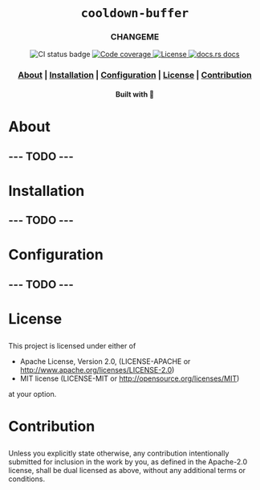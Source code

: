 <div align="center">

  <h1><code>cooldown-buffer</code></h1>

  <h3>
    <strong>CHANGEME</strong>
  </h3>

  <p>
   <img src="https://github.com/devzbysiu/cooldown-buffer/workflows/ci/badge.svg" alt="CI status
    badge" />
    <a href="https://codecov.io/gh/devzbysiu/cooldown-buffer">
      <img src="https://img.shields.io/codecov/c/github/devzbysiu/cooldown-buffer?style=for-the-badge&token=f2339b3de9e44be0a902458a669c1160" alt="Code coverage"/>
    </a>
    <a href="https://crates.io/crates/cooldown-buffer">
      <img src="https://img.shields.io/crates/l/cooldown-buffer?style=for-the-badge" alt="License"/>
    </a>
    <a href="https://docs.rs/cooldown-buffer">
      <img src="https://img.shields.io/badge/docs-latest-blue.svg?style=for-the-badge" alt="docs.rs docs" />
    </a>
  </p>

  <h3>
    <a href="#about">About</a>
    <span> | </span>
    <a href="#installation">Installation</a>
    <span> | </span>
    <a href="#configuration">Configuration</a>
    <span> | </span>
    <a href="#license">License</a>
    <span> | </span>
    <a href="#contribution">Contribution</a>
  </h3>

  <sub><h4>Built with 🦀</h4></sub>
</div>

# <p id="about">About</p>

## --- TODO ---

# <p id="installation">Installation</p>

## --- TODO ---

# <p id="configuration">Configuration</p>

## --- TODO ---

# <p id="license">License</p>

This project is licensed under either of

- Apache License, Version 2.0, (LICENSE-APACHE or http://www.apache.org/licenses/LICENSE-2.0)
- MIT license (LICENSE-MIT or http://opensource.org/licenses/MIT)

at your option.

# <p id="contribution">Contribution</p>


Unless you explicitly state otherwise, any contribution intentionally submitted for inclusion in the work by you, as defined in the Apache-2.0 license, shall be dual licensed as above, without any additional terms or conditions.
